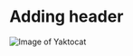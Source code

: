 # Adding header
![Image of Yaktocat](https://tse2.mm.bing.net/th?id=OIP.B39-1EvwOFXOffOfIKZT0AHaEK&pid=Api&P=0&h=180)
